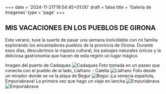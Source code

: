 +++
date = '2024-11-21T19:54:45+01:00'
draft = false
title = 'Galería de Imágenes'
type = 'page'
+++

## MIS VACACIONES EN LOS PUEBLOS DE GIRONA

Este verano, tuve la suerte de pasar una semana inolvidable con mi familia explorando los encantadores pueblos de la provincia de Girona. Durante esos días, descubrimos la riqueza cultural, los paisajes naturales únicos y la deliciosa gastronomía que hacen de esta región un lugar mágico.


Imagen del puerto de Cadaques
![Cadaques](/images/imagen1.jpeg "Cadaques")
Foto tomada en un paseo que conecta con el pueblo de al lado, Llafranc - Calella
![Llafranc](/images/imagen2.jpeg "Llafranc")
Foto desde un mirador donde se ve la playa de Begur
![Begur](/images/imagen3.jpeg "Begur")
¡La venecia española, Empuriabrava! La primera vez que hago un viaje en lancha
![Empuriabrava](/images/imagen4.jpeg "Empuriabrava")
![Empuriabrava](/images/imagen5.jpeg "Empuriabrava")

